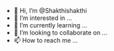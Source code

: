- 👋 Hi, I’m @Shakthishakthi
- 👀 I’m interested in ...
- 🌱 I’m currently learning ...
- 💞️ I’m looking to collaborate on ...
- 📫 How to reach me ...

<!---
Shakthishakthi/Shakthishakthi is a ✨ special ✨ repository because its `README.md` (this file) appears on your GitHub profile.
You can click the Preview link to take a look at your changes.
--->
